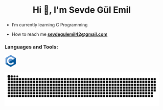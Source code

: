 <h1 align="center">Hi 👋, I'm Sevde Gül Emil</h1>
<h3 align="center"></h3>


- I’m currently learning C Programming

- How to reach me **sevdegulemil42@gmail.com**

<h3 align="left">Languages and Tools:</h3>
<p align="left">
  <img src="https://raw.githubusercontent.com/devicons/devicon/master/icons/c/c-original.svg" alt="c" width="40" height="40"/> 
</p>


  <source media="(prefers-color-scheme: dark)" srcset="https://raw.githubusercontent.com/esmayetis/esmayetis/output/github-contribution-grid-snake-dark.svg">
  <source media="(prefers-color-scheme: light)" srcset="https://raw.githubusercontent.com/esmayetis/esmayetis/output/github-contribution-grid-snake.svg">
  <img alt="github contribution grid snake animation" src="https://raw.githubusercontent.com/esmayetis/esmayetis/output/github-contribution-grid-snake.svg">
</picture>
